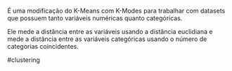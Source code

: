 É uma modificação do K-Means com K-Modes para trabalhar com datasets que possuem tanto variáveis numéricas quanto categóricas.

Ele mede a distância entre as variáveis usando a distância euclidiana e mede a distância entre as variáveis categóricas usando o número de categorias coincidentes.

#clustering